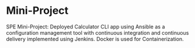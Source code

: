 # Mini-Project
SPE Mini-Project: Deployed Calculator CLI app using Ansible as a configuration management tool with continuous integration and continuous delivery implemented using Jenkins. Docker is used for Containerization.

